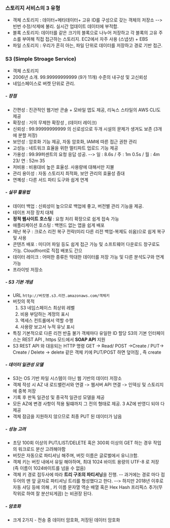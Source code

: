 ### 스토리지 서비스의 3 유형
- 객체 스토리지 : 데이터+메타데이터+ 고유 ID를 구성으로 갖는 객체의 저장소
--> 빈번 수정/삭제에 불리. 실시간 업데이트 데이터에 부적합.
- 블록 스토리지: 데이터를 같은 크기의 블록으로 나누어 저장하고 각 블록의 고유 주소를 부여해 직접 접근하는 스토리지. EC2에서 자주 사용 (스냅샷) + EBS
- 파일 스토리지 : 우리가 흔히 아는, 파일 단위로 데이터를 저장하고 경로 기반 접근.


### S3 (Simple Stroage Service)
- 객체 스토리지
-  2006년 소개. 99.99999999999 (9가 11개) 수준의 내구성 및 고신뢰성
- 네임스페이스로 버켓 단위로 관리.
##### - 장점
- 간편성 : 진관적인 웹기반 콘솔 + 모바일 앱도 제공, 리눅스 스타일의 AWS CLI도 제공
- 확장성 : 거의 무제한 확장성 , (데이터 레이크)
- 신뢰성 : 99.99999999999 의 신로성으로 두개 시설의 문제가 생겨도 보존 (3개에 분할 저장)
- 보안성 : 암호화 기능 제공, 자동 암호화,  IAM에 따른 접근 권한 관리
- 고성능 : 네트워크 효율을 위한 멀티파트 업로드 기능 제공
- 가용성 : 99.99퍼센트의 요청 응답 성공. --> 일 : 8.6s / 주 : 1m 0.5s / 월 : 4m 23/ 연 : 52m 35
- 저비용 : 비용대비 높은 효율성. 사용량에 대해서만 지불 
- 관리 용이성 : 자동 스토리지 최적화, 보안 관리의 효율성 증대
- 연꼐성 : 다른 서드 파티 도구와 쉽게 연계

##### - 실무 활용법
- 데이터 백업 : 신뢰성이 높으므로 백업에 좋고, 버전별 관리 기능을 제공.
- 테이프 저장 장치 대체 
- **정적 웹사이트 호스팅** : 요청 처리 확장으로 쉽게 접속 가능
- 애플리케이션 호스팅 : 백엔드 없는 앱을 쉽게 배포
- 재난 복구 : 크로스 리전 복구 전략(미리 다른 리전 백업-복제도 쉬움)으로 쉽게 복구 및 사용
- 콘텐츠 배포 : 미디어 파일 등도 쉽게 접근 가능 및 소프트웨어 다운로드 창구로도 가능. Cloudfront로 직접 배포도 간으
- 데이터 레이크 :  어떠한 종류든 막대한 데이터를 저장 가능 및 다른 분석도구와 연계 가능
- 프라이빗 저장소 

##### - S3 기본 개념
-  URL
	 `http://버킷명.s3.리전.amazonaws.com/객체키`
- 버킷의 목적
	1.  S3 네임스페이스 최상위 레벨
	2. 비용 부담하는 계정의 표시
	3. 액세스 컨트롤에서 역할 수행
	4. 사용량 보고서 누적 유닛 표시
-  특징
	 기본적으로 다른 리전 반출 불가
	 객체마다 유일한 ID 할당
	 S3의 기본 인터페이스는 REST API , https 모드에서 **SOAP API** 지원
- S3 REST API 와 대응되는  HTTP 명령
	 GET -> Read/ POST ->Create / PUT-> Create / Delete -> delete
	 같은 객체 키에 PUT/POST 하면 덮어짐 , 즉 create

##### - 데이터 일관성 모델
- S3는 OS 기반 파일 시스템이 아닌 웹 기반의 데이터 저장소 
- 객체 작성 시 AZ 내 로드밸런서와 연결 -> 웹서버 API 연결 ->  인덱싱 및 스토리지에 중복 저장
- 기록 후 판독 일관성 및 종국적 일관성 모델을 제공
- 모든 AZ에 변경 사항이 적용 될떄까지 그 전의 형태로 제공. 3 AZ에 반영디 되야 다 제공
- 객체 잠금을 지원하지 않으므로 최종 PUT 된 데이터가 남음

##### - 성능 고려
- 초당 100회 이상의 PUT/LIST/DELETE 혹은 300회 이상의 GET 하는 경우 작업의 워크로드 분산  고려해야함
- 버킷은 자동으로 파티셔닝 해주며, 버킷 이름은 글로벌에서 유니크함.
- 객체 키는 버킷 내에서 유일 해야하며, 최대 1024 바이트 용량의 UTF-8 로 저장 (즉 이름이 1024바이트를 넘을 수 없음)
- 객체 키 경로 접두사에 따라 **트리 구조의 파티셔닝**을 진행.
-- 과거에는 경로 마다 접두어의 맨 앞 글자로 파티셔닝 트리를 형성했다고 한다.
-->  하지만 2018년 이후로 자동 샤딩 등에 의해 , 키 이름 문자열 역순 배열 혹은 Hex Hash 프리픽스 추가(무작위로 하여 잘 분산되게끔) 는 비권장 된다.

##### - 암호화
- 크게 2가지 - 전송 중 데이터 암호화, 저장된 데이터 암호화